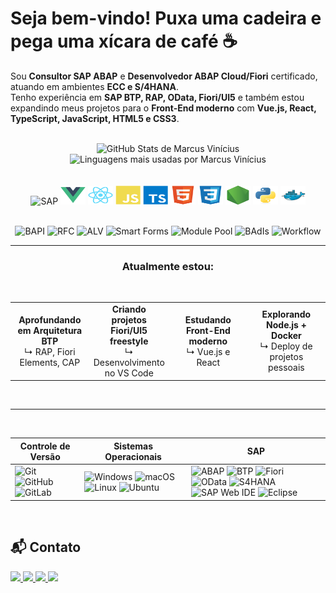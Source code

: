 # Seja bem-vindo! Puxa uma cadeira e pega uma xícara de café ☕

Sou **Consultor SAP ABAP** e **Desenvolvedor ABAP Cloud/Fiori** certificado, atuando em ambientes **ECC e S/4HANA**.  
Tenho experiência em **SAP BTP, RAP, OData, Fiori/UI5** e também estou expandindo meus projetos para o **Front-End moderno** com **Vue.js, React, TypeScript, JavaScript, HTML5 e CSS3**.  

<br>

<!-- Stats -->
<div align="center">
  <img width="49%" height="180em" alt="GitHub Stats de Marcus Vinícius" src="https://github-readme-stats.vercel.app/api?username=mvmaciell&show_icons=true&theme=tokyonight&hide_border=true&v=3" />
  <img width="41%" height="180em"alt="Linguagens mais usadas por Marcus Vinícius" src="https://github-readme-stats.vercel.app/api/top-langs/?username=mvmaciell&layout=compact&langs_count=7&theme=tokyonight&hide_border=true&custom_title=Linguagens%20mais%20usadas&v=3" />
</div>

<br>

<!-- Ícones centralizados abaixo dos stats -->
<div align="center"><br>
  <!-- SAP -->
  <img alt="SAP" height="30" width="40" src="https://img.icons8.com/color/48/sap.png" />

  <!-- Front-End -->
  <img alt="Vue.js"      height="30" width="40" src="https://raw.githubusercontent.com/devicons/devicon/master/icons/vuejs/vuejs-original.svg">
  <img alt="React"       height="30" width="40" src="https://raw.githubusercontent.com/devicons/devicon/master/icons/react/react-original.svg">
  <img alt="JavaScript"  height="30" width="40" src="https://raw.githubusercontent.com/devicons/devicon/master/icons/javascript/javascript-plain.svg">
  <img alt="TypeScript"  height="30" width="40" src="https://raw.githubusercontent.com/devicons/devicon/master/icons/typescript/typescript-plain.svg">
  <img alt="HTML5"       height="30" width="40" src="https://raw.githubusercontent.com/devicons/devicon/master/icons/html5/html5-original.svg">
  <img alt="CSS3"        height="30" width="40" src="https://raw.githubusercontent.com/devicons/devicon/master/icons/css3/css3-original.svg">

  <!-- Backend / Suporte -->
  <img alt="Node.js"     height="30" width="40" src="https://raw.githubusercontent.com/devicons/devicon/master/icons/nodejs/nodejs-original.svg">
  <img alt="Python"      height="30" width="40" src="https://raw.githubusercontent.com/devicons/devicon/master/icons/python/python-original.svg">
  <img alt="Docker"      height="30" width="40" src="https://raw.githubusercontent.com/devicons/devicon/master/icons/docker/docker-original.svg">
</div>

<br>

<div align="center">

![BAPI](https://img.shields.io/badge/-BAPI-001A5E?style=for-the-badge&logo=sap&logoColor=white)
![RFC](https://img.shields.io/badge/-RFC-001A5E?style=for-the-badge&logo=sap&logoColor=white)
![ALV](https://img.shields.io/badge/-ALV-001A5E?style=for-the-badge&logo=sap&logoColor=white)
![Smart Forms](https://img.shields.io/badge/-Smart%20Forms-001A5E?style=for-the-badge&logo=sap&logoColor=white)
![Module Pool](https://img.shields.io/badge/-Module%20Pool-001A5E?style=for-the-badge&logo=sap&logoColor=white)
![BAdIs](https://img.shields.io/badge/-BAdIs-001A5E?style=for-the-badge&logo=sap&logoColor=white)
![Workflow](https://img.shields.io/badge/-WorkFlow-001A5E?style=for-the-badge&logo=sap&logoColor=white)

</div>

---

<h3 align="center"> Atualmente estou:</h3>

<br>

<table>
  <tr>
    <td align="center" width="25%">
       <b>Aprofundando em Arquitetura BTP</b><br>
      ↳ RAP, Fiori Elements, CAP
    </td>
    <td align="center" width="25%">
       <b>Criando projetos Fiori/UI5 freestyle</b><br>
      ↳ Desenvolvimento no VS Code
    </td>
    <td align="center" width="25%">
       <b>Estudando Front-End moderno</b><br>
      ↳ Vue.js e React
    </td>
    <td align="center" width="25%">
       <b>Explorando Node.js + Docker</b><br>
      ↳ Deploy de projetos pessoais
    </td>
  </tr>
</table>

<br>

---

<br>

| Controle de Versão | Sistemas Operacionais | SAP  |
|--------------------|-----------------------|-------------------|
| ![Git](https://img.shields.io/badge/-Git-F05032?style=for-the-badge&logo=git&logoColor=white) ![GitHub](https://img.shields.io/badge/-GitHub-181717?style=for-the-badge&logo=github&logoColor=white) ![GitLab](https://img.shields.io/badge/-GitLab-FC6D26?style=for-the-badge&logo=gitlab&logoColor=white) | ![Windows](https://img.shields.io/badge/-Windows-0078D6?style=for-the-badge&logo=windows&logoColor=white) ![macOS](https://img.shields.io/badge/-macOS-000000?style=for-the-badge&logo=apple&logoColor=white) ![Linux](https://img.shields.io/badge/-Linux-FCC624?style=for-the-badge&logo=linux&logoColor=black) ![Ubuntu](https://img.shields.io/badge/-Ubuntu-E95420?style=for-the-badge&logo=ubuntu&logoColor=white) | ![ABAP](https://img.shields.io/badge/-sapgui-0FAAFF?style=for-the-badge&logo=sap&logoColor=white) ![BTP](https://img.shields.io/badge/-SAP%20BTP-001A5E?style=for-the-badge&logo=sap&logoColor=white) ![Fiori](https://img.shields.io/badge/-Fiori-009FDA?style=for-the-badge&logo=sap&logoColor=white) ![OData](https://img.shields.io/badge/-OData-5C2D91?style=for-the-badge&logo=odata&logoColor=white) ![S4HANA](https://img.shields.io/badge/-SAP%20S%2F4HANA-008FD3?style=for-the-badge&logo=sap&logoColor=white) ![SAP Web IDE](https://img.shields.io/badge/-SAP%20Web%20IDE-0FAAFF?style=for-the-badge&logo=sap&logoColor=white) ![Eclipse](https://img.shields.io/badge/-Eclipse-2C2255?style=for-the-badge&logo=eclipseide&logoColor=white)|

<br>

## 📬 Contato
<div>
  <a href="https://www.linkedin.com/in/mvmaciel/" target="_blank">
    <img src="https://img.shields.io/badge/-LinkedIn-%230077B5?style=for-the-badge&logo=linkedin&logoColor=white">
  </a> 
  <a href="mailto:mvini.maciell@gmail.com">
    <img src="https://img.shields.io/badge/-Gmail-%23333?style=for-the-badge&logo=gmail&logoColor=white">
  </a>
  <a href="https://wa.me/5527999511133" target="_blank">
    <img src="https://img.shields.io/badge/-WhatsApp-25D366?style=for-the-badge&logo=whatsapp&logoColor=white">
  </a>
    <a href="https://www.instagram.com/mvmaciell/" target="_blank">
    <img src="https://img.shields.io/badge/-Instagram-%23E4405F?style=for-the-badge&logo=instagram&logoColor=white">
  </a>
</div>
